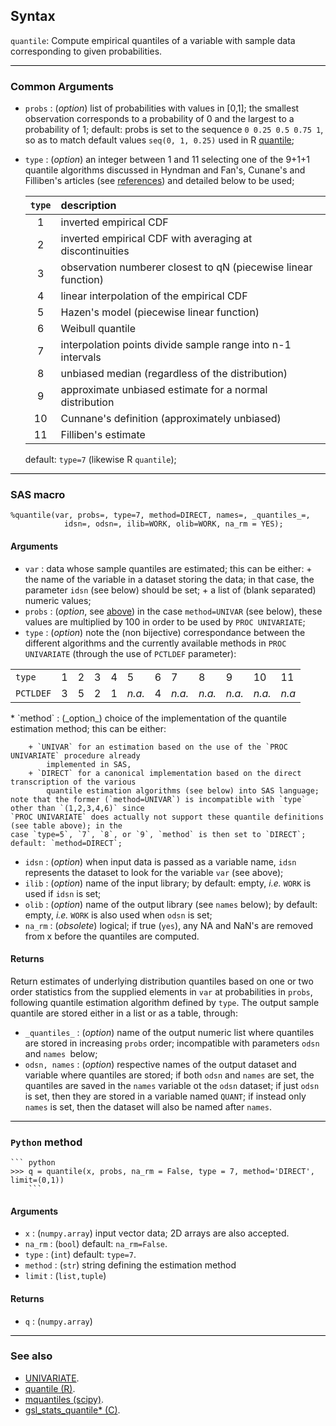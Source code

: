 ## <a name="Syntax"></a>Syntax

`quantile`: Compute empirical quantiles of a variable with sample data corresponding to given probabilities. 

<hr size="5" style="color:black;background-color:black;" />

### Common Arguments

* `probs` : <a name="probs"></a> (_option_) list of probabilities with values in [0,1]; the smallest observation 
	corresponds to a probability of 0 and the largest to a probability of 1; default: probs is set to the
	sequence `0 0.25 0.5 0.75 1`, so as to match default values `seq(0, 1, 0.25)` used in R 
	[quantile](https://stat.ethz.ch/R-manual/R-devel/library/stats/html/quantile.html); 
* `type` : <a name="type"></a> (_option_) an integer between 1 and 11 selecting one of the 9+1+1 quantile algorithms 
	discussed in Hyndman and Fan's, Cunane's and Filliben's articles (see [references](algorithm.md#References)) 
	and detailed below to be used; 
	
	| `type` |                    description                                 |
	|:------:|:---------------------------------------------------------------|
	|    1   | inverted empirical CDF					  |
	|    2   | inverted empirical CDF with averaging at discontinuities       |       
	|    3   | observation numberer closest to qN (piecewise linear function) | 
	|    4   | linear interpolation of the empirical CDF                      | 
	|    5   | Hazen's model (piecewise linear function)                      | 
	|    6   | Weibull quantile                                               |
	|    7   | interpolation points divide sample range into n-1 intervals    |
	|    8   | unbiased median (regardless of the distribution)               |
	|    9   | approximate unbiased estimate for a normal distribution        |
	|   10   | Cunnane's definition (approximately unbiased)                  |
	|   11   | Filliben's estimate                                            |

	default: `type=7` (likewise R `quantile`);

<hr size="5" style="color:black;background-color:black;" />

### <a name="sas_quantile"></a> SAS macro
	
	%quantile(var, probs=, type=7, method=DIRECT, names=, _quantiles_=, 
				idsn=, odsn=, ilib=WORK, olib=WORK, na_rm = YES);
				
#### Arguments

* `var` : data whose sample quantiles are estimated; this can be either:
		+ the name of the variable in a dataset storing the data; in that case, the parameter 
			`idsn` (see below) should be set; 
		+ a list of (blank separated) numeric values;
* `probs` : (_option_, see [above](#probs)) in the case `method=UNIVAR` (see below), these values are multiplied by 100 
	in order to be used by `PROC UNIVARIATE`;  
* `type` : (_option_) note the (non bijective) correspondance between the different algorithms and the currently 
	available methods in `PROC UNIVARIATE` (through the use of `PCTLDEF` parameter):
<table align="center">
    <tr> <td align="centre"><code>type</code></td>
         <td>1</td><td>2</td><td>3</td><td>4</td><td>5</td><td>6</td><td>7</td><td>8</td><td>9</td><td>10</td><td>11</td>
    </tr>
    <tr> <td align="centre"><code>PCTLDEF</code></td>
         <td>3</td><td>5</td><td>2</td><td>1</td><td> <i>n.a.</i></td><td>4</td><td> <i>n.a.</i></td><td> <i>n.a.</i></td><td> <i>n.a.</i></td><td> <i>n.a.</i></td><td> <i>n.a</i></td>
    </tr>
</table>
* `method` : (_option_) choice of the implementation of the quantile estimation method; this can 
	be either:
	
		+ `UNIVAR` for an estimation based on the use of the `PROC UNIVARIATE` procedure already
			implemented in SAS,
		+ `DIRECT` for a canonical implementation based on the direct transcription of the various
			quantile estimation algorithms (see below) into SAS language;
	note that the former (`method=UNIVAR`) is incompatible with `type` other than `(1,2,3,4,6)` since 
	`PROC UNIVARIATE` does actually not support these quantile definitions (see table above); in the 
	case `type=5`, `7`, `8`, or `9`, `method` is then set to `DIRECT`; default: `method=DIRECT`;
* `idsn` : (_option_) when input data is passed as a variable name, `idsn` represents the dataset
	to look for the variable `var` (see above);
* `ilib` : (_option_) name of the input library; by default: empty, _i.e._ `WORK` is used if `idsn` is 
	set;
* `olib` : (_option_) name of the output library (see `names` below); by default: empty, _i.e._ `WORK` 
	is also used when `odsn` is set;
* `na_rm` : (_obsolete_) logical; if true (`yes`), any NA and NaN's are removed from x before the quantiles 
	are computed.
	
#### Returns
Return estimates of underlying distribution quantiles based on one or two order statistics from 
the supplied elements in `var` at probabilities in `probs`, following quantile estimation algorithm
defined by `type`. The output sample quantile are stored either in a list or as a table, through:

* `_quantiles_` : (_option_) name of the output numeric list where quantiles are stored in increasing
	`probs` order; incompatible with parameters `odsn` and `names `below;
* `odsn, names` : (_option_) respective names of the output dataset and variable where quantiles are 
	stored; if both `odsn` and `names` are set, the quantiles are saved in the `names` variable ot the
	`odsn` dataset; if just `odsn` is set, then they are stored in a variable named `QUANT`; if 
	instead only `names` is set, then the dataset will also be named after `names`.  

<hr size="5" style="color:black;background-color:black;" />

###  <a name="python_quantile"></a> `Python` method

	``` python
	>>> q = quantile(x, probs, na_rm = False, type = 7, method='DIRECT', limit=(0,1))
        ```
	
#### Arguments
* `x` : (`numpy.array`) input vector data; 2D arrays are also accepted.
* `na_rm` : (`bool`) default: `na_rm=False`.
* `type` : (`int`) default: `type=7`.
* `method` : (`str`) string defining the estimation method
* `limit` : (`list,tuple`)
       
#### Returns
* `q` : (`numpy.array`) 

<hr size="5" style="color:black;background-color:black;" />

### See also
* [UNIVARIATE](https://support.sas.com/documentation/cdl/en/procstat/63104/HTML/default/viewer.htm#univariate_toc.htm).
* [quantile (R)](https://stat.ethz.ch/R-manual/R-devel/library/stats/html/quantile.html).
* [mquantiles (scipy)](https://docs.scipy.org/doc/scipy-0.18.1/reference/generated/scipy.stats.mstats.mquantiles.html).
* [gsl_stats_quantile* (C)](https://www.gnu.org/software/gsl/manual/html_node/Median-and-Percentiles.html).  
